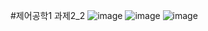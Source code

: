 #제어공학1 과제2_2
![image](https://github.com/user-attachments/assets/8a275f25-5d5c-428e-bf09-f473099137ff)
![image](https://github.com/user-attachments/assets/fcdc7773-3404-45d0-8b26-415e5eba4bdb)
![image](https://github.com/user-attachments/assets/d2adbd83-e251-4c35-b89a-67e59ff32e8d)
